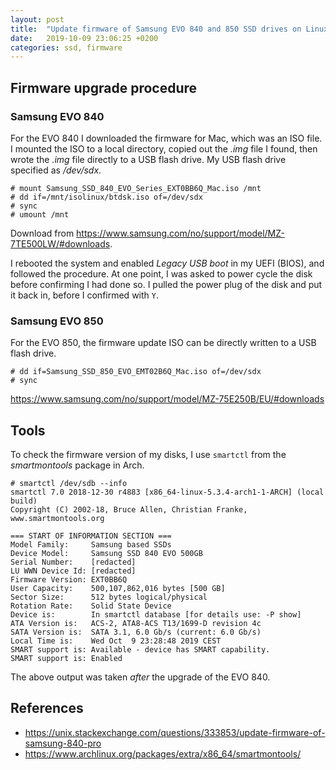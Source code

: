 ```yaml
---
layout: post
title:  "Update firmware of Samsung EVO 840 and 850 SSD drives on Linux"
date:   2019-10-09 23:06:25 +0200
categories: ssd, firmware
---
```


## Firmware upgrade procedure
### Samsung EVO 840

For the EVO 840 I downloaded the firmware for Mac, which was an ISO file.
I mounted the ISO to a local directory, copied out the *.img* file I found,
then wrote the *.img* file directly to a USB flash drive.
My USB flash drive specified as */dev/sdx*.

```
# mount Samsung_SSD_840_EVO_Series_EXT0BB6Q_Mac.iso /mnt
# dd if=/mnt/isolinux/btdsk.iso of=/dev/sdx
# sync
# umount /mnt
```

Download from <https://www.samsung.com/no/support/model/MZ-7TE500LW/#downloads>.

I rebooted the system and enabled *Legacy USB boot* in my UEFI (BIOS),
and followed the procedure. At one point, I was asked to power cycle the
disk before confirming I had done so. I pulled the power plug of the disk
and put it back in, before I confirmed with `Y`.

### Samsung EVO 850

For the EVO 850, the firmware update ISO can be directly written to a
USB flash drive.

```
# dd if=Samsung_SSD_850_EVO_EMT02B6Q_Mac.iso of=/dev/sdx
# sync
```

<https://www.samsung.com/no/support/model/MZ-75E250B/EU/#downloads>

## Tools

To check the firmware version of my disks, I use `smartctl` from the
*smartmontools* package in Arch.

```
# smartctl /dev/sdb --info
smartctl 7.0 2018-12-30 r4883 [x86_64-linux-5.3.4-arch1-1-ARCH] (local build)
Copyright (C) 2002-18, Bruce Allen, Christian Franke, www.smartmontools.org

=== START OF INFORMATION SECTION ===
Model Family:     Samsung based SSDs
Device Model:     Samsung SSD 840 EVO 500GB
Serial Number:    [redacted]
LU WWN Device Id: [redacted]
Firmware Version: EXT0BB6Q
User Capacity:    500,107,862,016 bytes [500 GB]
Sector Size:      512 bytes logical/physical
Rotation Rate:    Solid State Device
Device is:        In smartctl database [for details use: -P show]
ATA Version is:   ACS-2, ATA8-ACS T13/1699-D revision 4c
SATA Version is:  SATA 3.1, 6.0 Gb/s (current: 6.0 Gb/s)
Local Time is:    Wed Oct  9 23:28:48 2019 CEST
SMART support is: Available - device has SMART capability.
SMART support is: Enabled
```

The above output was taken *after* the upgrade of the EVO 840.

## References
- <https://unix.stackexchange.com/questions/333853/update-firmware-of-samsung-840-pro>
- <https://www.archlinux.org/packages/extra/x86_64/smartmontools/>

